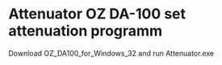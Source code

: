 # Attenuator OZ DA-100 set attenuation programm

Download OZ_DA100_for_Windows_32 and run Attenuator.exe
